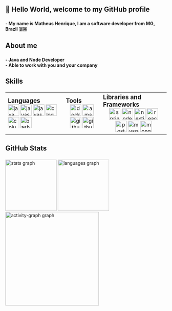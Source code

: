 <h2 align="left">👋 Hello World, welcome to my GitHub profile</h2>

### 

<b align="left">- My name is Matheus Henrique, I am a software developer from MG, Brazil 🇧🇷</b>

### 

<h2 align="left">About me</h2>

### 

<b align="left">- Java and Node Developer<br>- Able to work with you and your company</b>

### 

<h2 align="left">Skills</h2>

### 

<table style="width: 100%; table-layout: auto;">
  <tr>
    <td>
      <h3 style="margin: 0; text-align: left;">Languages</h3>
      <div align="left">
        <img src="https://skillicons.dev/icons?i=java" height="35" alt="java logo" />
        <img src="https://skillicons.dev/icons?i=js" height="35" alt="javascript logo" />
        <img src="https://skillicons.dev/icons?i=ts" height="35" alt="javascript logo" />
        <img src="https://skillicons.dev/icons?i=c" height="35" alt="c logo" />
        <img src="https://skillicons.dev/icons?i=cpp" height="35" alt="cplusplus logo" />
        <img src="https://skillicons.dev/icons?i=bash" height="35" alt="bash logo" />
      </div>
    </td>
    <td>
      <h3 style="margin: 0; text-align: left;">Tools</h3>
      <div align="center">
        <img src="https://skillicons.dev/icons?i=docker" height="35" alt="docker logo" />
        <img src="https://skillicons.dev/icons?i=aws" height="35" alt="amazonwebservices logo" />
        <img src="https://skillicons.dev/icons?i=git" height="35" alt="github logo" />
        <img src="https://skillicons.dev/icons?i=github" height="35" alt="github logo" />
      </div>
    </td>
    <td>
      <h3 style="margin: 0; text-align: left;">Libraries and Frameworks</h3>
      <div align="center">
        <img src="https://skillicons.dev/icons?i=spring" height="35" alt="spring logo" />
        <img src="https://skillicons.dev/icons?i=nodejs" height="35" alt="nodejs logo" />
        <img src="https://skillicons.dev/icons?i=nextjs" height="35" alt="nextjs logo" />
        <img src="https://skillicons.dev/icons?i=react" height="35" alt="react logo" />
        <img src="https://skillicons.dev/icons?i=postgres" height="35" alt="postgresql logo" />
        <img src="https://skillicons.dev/icons?i=mysql" height="35" alt="mysql logo" />
        <img src="https://skillicons.dev/icons?i=mongodb" height="35" alt="mongodb logo" />
      </div>
    </td>
  </tr>
</table>

### 

<h2 align="left">GitHub Stats</h2>

### 

<div align="left">
  <img src="https://github-readme-stats.vercel.app/api?username=matheus-hdas&hide_title=false&hide_rank=false&show_icons=true&include_all_commits=false&count_private=true&disable_animations=false&theme=gruvbox_light&locale=en&hide_border=true&order=1" height="160" alt="stats graph"  />
  <img src="https://github-readme-stats.vercel.app/api/top-langs?username=matheus-hdas&locale=en&hide_title=false&layout=compact&card_width=320&langs_count=10&theme=gruvbox_light&hide_border=true&order=2" height="160" alt="languages graph"  />
  <img src="https://github-readme-activity-graph.vercel.app/graph?username=matheus-hdas&radius=16&theme=gruvbox&area=true&order=5&hide_title=true" height="292" alt="activity-graph graph"  />
</div>

### 
